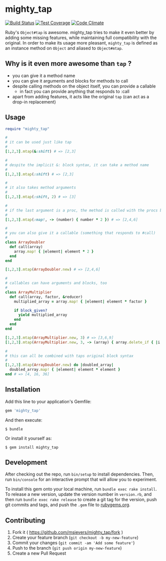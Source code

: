# mighty_tap
[![Build Status](https://travis-ci.org/msievers/mighty_tap.svg)](https://travis-ci.org/msievers/mighty_tap)
[![Test Coverage](https://codeclimate.com/github/msievers/mighty_tap/badges/coverage.svg)](https://codeclimate.com/github/msievers/mighty_tap)
[![Code Climate](https://codeclimate.com/github/msievers/mighty_tap/badges/gpa.svg)](https://codeclimate.com/github/msievers/mighty_tap)

Ruby's `Object#tap` is awesome. mighty_tap tries to make it even better by adding some missing features, while maintaining full compatibility with the original. In order to make its usage more pleasant, `mighty_tap` is defined as an instance method on `Object` and aliased to `Object#mtap`.

## Why is it even more awesome than `tap` ?
* you can give it a method name
* you can give it arguments and blocks for methods to call
* despite calling methods on the object itself, you can provide a callable
  * in fact you can provide anything that responds to :call
* apart from adding features, it acts like the original `tap` (can act as a drop-in replacement)

## Usage

```ruby
require "mighty_tap"

#
# it can be used just like tap
#
[1,2,3].mtap(&:shift) # => [2,3]

#
# despite the implicit &: block syntax, it can take a method name
#
[1,2,3].mtap(:shift) # => [2,3]

#
# it also takes method arguments
#
[1,2,3].mtap(:shift, 2) # => [3]

#
# if the last argument is a proc, the method is called with the procs block variant
#
[1,2,3].mtap(:map!, -> (number) { number * 2 }) # => [2,4,6]

#
# you can also give it a callable (something that responds to #call)
#
class ArrayDoubler
  def call(array)
    array.map! { |element| element * 2 }
  end
end

[1,2,3].mtap(ArrayDoubler.new) # => [2,4,6]

#
# callables can have arguments and blocks, too
#
class ArrayMultiplier
  def call(array, factor, &reducer)
    multiplied_array = array.map! { |element| element * factor }

    if block_given?
      yield multiplied_array
    end
  end
end

[1,2,3].mtap(ArrayMultiplier.new, 3) # => [3,6,9]
[1,2,3].mtap(ArrayMultiplier.new, 3, -> (array) { array.delete_if { |i| i < 9 } }) # => [9]

#
# this can all be combined with taps original block syntax
#
[1,2,3].mtap(ArrayDoubler.new) do |doubled_array|
  doubled_array.map! { |element| element * element }
end # => [4, 16, 36]
```

## Installation

Add this line to your application's Gemfile:

```ruby
gem 'mighty_tap'
```

And then execute:

    $ bundle

Or install it yourself as:

    $ gem install mighty_tap

## Development

After checking out the repo, run `bin/setup` to install dependencies. Then, run `bin/console` for an interactive prompt that will allow you to experiment.

To install this gem onto your local machine, run `bundle exec rake install`. To release a new version, update the version number in `version.rb`, and then run `bundle exec rake release` to create a git tag for the version, push git commits and tags, and push the `.gem` file to [rubygems.org](https://rubygems.org).

## Contributing

1. Fork it ( https://github.com/msievers/mighty_tap/fork )
2. Create your feature branch (`git checkout -b my-new-feature`)
3. Commit your changes (`git commit -am 'Add some feature'`)
4. Push to the branch (`git push origin my-new-feature`)
5. Create a new Pull Request
